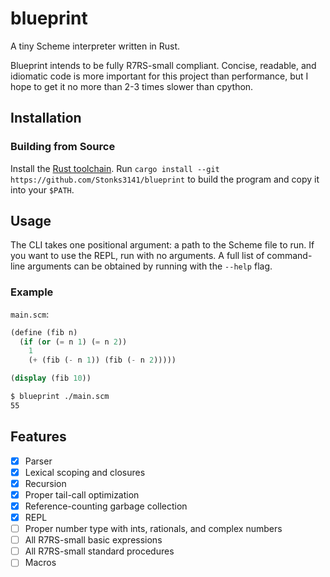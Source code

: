 # blueprint

A tiny Scheme interpreter written in Rust.

Blueprint intends to be fully R7RS-small compliant. Concise, readable, and
idiomatic code is more important for this project than performance, but I
hope to get it no more than 2-3 times slower than cpython.

## Installation

### Building from Source

Install the [Rust toolchain](https://www.rust-lang.org/tools/install).
Run `cargo install --git https://github.com/Stonks3141/blueprint` to build
the program and copy it into your `$PATH`.

## Usage

The CLI takes one positional argument: a path to the Scheme file to run.
If you want to use the REPL, run with no arguments. A full list of command-line
arguments can be obtained by running with the `--help` flag.

### Example

`main.scm`:

```scheme
(define (fib n)
  (if (or (= n 1) (= n 2))
    1
    (+ (fib (- n 1)) (fib (- n 2)))))

(display (fib 10))
```

```sh
$ blueprint ./main.scm
55
```

## Features

- [x] Parser
- [x] Lexical scoping and closures
- [x] Recursion
- [x] Proper tail-call optimization
- [x] Reference-counting garbage collection
- [x] REPL
- [ ] Proper number type with ints, rationals, and complex numbers
- [ ] All R7RS-small basic expressions
- [ ] All R7RS-small standard procedures
- [ ] Macros
